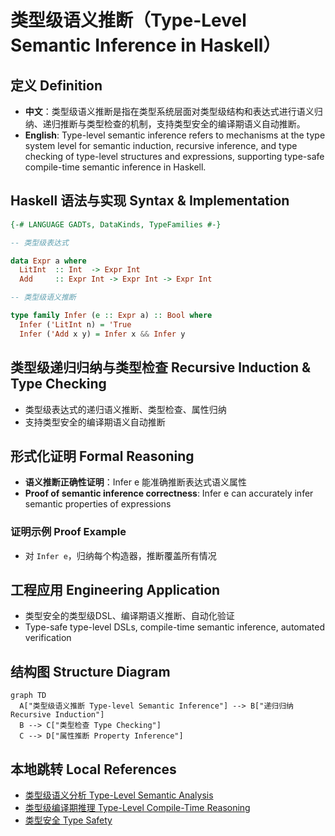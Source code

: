 # 类型级语义推断（Type-Level Semantic Inference in Haskell）

## 定义 Definition

- **中文**：类型级语义推断是指在类型系统层面对类型级结构和表达式进行语义归纳、递归推断与类型检查的机制，支持类型安全的编译期语义自动推断。
- **English**: Type-level semantic inference refers to mechanisms at the type system level for semantic induction, recursive inference, and type checking of type-level structures and expressions, supporting type-safe compile-time semantic inference in Haskell.

## Haskell 语法与实现 Syntax & Implementation

```haskell
{-# LANGUAGE GADTs, DataKinds, TypeFamilies #-}

-- 类型级表达式

data Expr a where
  LitInt  :: Int  -> Expr Int
  Add     :: Expr Int -> Expr Int -> Expr Int

-- 类型级语义推断

type family Infer (e :: Expr a) :: Bool where
  Infer ('LitInt n) = 'True
  Infer ('Add x y) = Infer x && Infer y
```

## 类型级递归归纳与类型检查 Recursive Induction & Type Checking

- 类型级表达式的递归语义推断、类型检查、属性归纳
- 支持类型安全的编译期语义自动推断

## 形式化证明 Formal Reasoning

- **语义推断正确性证明**：Infer e 能准确推断表达式语义属性
- **Proof of semantic inference correctness**: Infer e can accurately infer semantic properties of expressions

### 证明示例 Proof Example

- 对 `Infer e`，归纳每个构造器，推断覆盖所有情况

## 工程应用 Engineering Application

- 类型安全的类型级DSL、编译期语义推断、自动化验证
- Type-safe type-level DSLs, compile-time semantic inference, automated verification

## 结构图 Structure Diagram

```mermaid
graph TD
  A["类型级语义推断 Type-level Semantic Inference"] --> B["递归归纳 Recursive Induction"]
  B --> C["类型检查 Type Checking"]
  C --> D["属性推断 Property Inference"]
```

## 本地跳转 Local References

- [类型级语义分析 Type-Level Semantic Analysis](../111-Type-Level-Semantic-Analysis/01-Type-Level-Semantic-Analysis-in-Haskell.md)
- [类型级编译期推理 Type-Level Compile-Time Reasoning](../115-Type-Level-Compile-Time-Reasoning/01-Type-Level-Compile-Time-Reasoning-in-Haskell.md)
- [类型安全 Type Safety](../14-Type-Safety/01-Type-Safety-in-Haskell.md)
